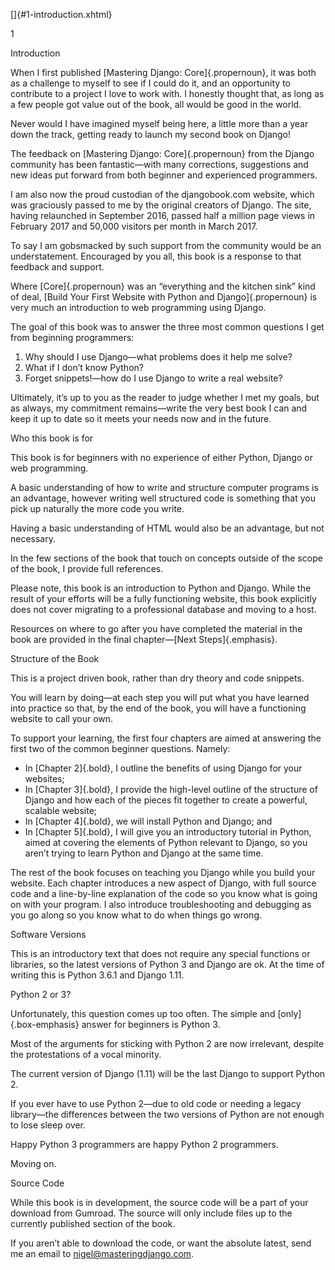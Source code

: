 []{#1-introduction.xhtml}

<div class="_idGenObjectLayout-1">

<div id="1-introduction.xhtml#_idContainer000"
class="_idGenObjectStyleOverride-1">

</div>

</div>

<div id="1-introduction.xhtml#_idContainer001"
class="_idGenObjectStyleOverride-1">

1

Introduction

When I first published [Mastering Django: Core]{.propernoun}, it was
both as a challenge to myself to see if I could do it, and an
opportunity to contribute to a project I love to work with. I honestly
thought that, as long as a few people got value out of the book, all
would be good in the world.

Never would I have imagined myself being here, a little more than a year
down the track, getting ready to launch my second book on Django!

The feedback on [Mastering Django: Core]{.propernoun} from the Django
community has been fantastic—with many corrections, suggestions and new
ideas put forward from both beginner and experienced programmers.

I am also now the proud custodian of the djangobook.com website, which
was graciously passed to me by the original creators of Django. The
site, having relaunched in September 2016, passed half a million page
views in February 2017 and 50,000 visitors per month in March 2017.

To say I am gobsmacked by such support from the community would be an
understatement. Encouraged by you all, this book is a response to that
feedback and support.

Where [Core]{.propernoun} was an “everything and the kitchen sink” kind
of deal, [Build Your First Website with Python and Django]{.propernoun}
is very much an introduction to web programming using Django.

The goal of this book was to answer the three most common questions I
get from beginning programmers:

1.  Why should I use Django—what problems does it help me solve?
2.  What if I don’t know Python?
3.  Forget snippets!—how do I use Django to write a real website?

Ultimately, it’s up to you as the reader to judge whether I met my
goals, but as always, my commitment remains—write the very best book I
can and keep it up to date so it meets your needs now and in the future.

Who this book is for

This book is for beginners with no experience of either Python, Django
or web programming.

A basic understanding of how to write and structure computer programs is
an advantage, however writing well structured code is something that you
pick up naturally the more code you write.

Having a basic understanding of HTML would also be an advantage, but not
necessary.

In the few sections of the book that touch on concepts outside of the
scope of the book, I provide full references.

Please note, this book is an introduction to Python and Django. While
the result of your efforts will be a fully functioning website, this
book explicitly does not cover migrating to a professional database and
moving to a host.

Resources on where to go after you have completed the material in the
book are provided in the final chapter—[Next Steps]{.emphasis}.

Structure of the Book

This is a project driven book, rather than dry theory and code snippets.

You will learn by doing—at each step you will put what you have learned
into practice so that, by the end of the book, you will have a
functioning website to call your own.

To support your learning, the first four chapters are aimed at answering
the first two of the common beginner questions. Namely:

-   In [Chapter 2]{.bold}, I outline the benefits of using Django for
    your websites;
-   In [Chapter 3]{.bold}, I provide the high-level outline of the
    structure of Django and how each of the pieces fit together to
    create a powerful, scalable website;
-   In [Chapter 4]{.bold}, we will install Python and Django; and
-   In [Chapter 5]{.bold}, I will give you an introductory tutorial in
    Python, aimed at covering the elements of Python relevant to Django,
    so you aren’t trying to learn Python and Django at the same time.

The rest of the book focuses on teaching you Django while you build your
website. Each chapter introduces a new aspect of Django, with full
source code and a line-by-line explanation of the code so you know what
is going on with your program. I also introduce troubleshooting and
debugging as you go along so you know what to do when things go wrong.

Software Versions

This is an introductory text that does not require any special functions
or libraries, so the latest versions of Python 3 and Django are ok. At
the time of writing this is Python 3.6.1 and Django 1.11.

Python 2 or 3?

Unfortunately, this question comes up too often. The simple and
[only]{.box-emphasis} answer for beginners is Python 3.

Most of the arguments for sticking with Python 2 are now irrelevant,
despite the protestations of a vocal minority.

The current version of Django (1.11) will be the last Django to support
Python 2.

If you ever have to use Python 2—due to old code or needing a legacy
library—the differences between the two versions of Python are not
enough to lose sleep over.

Happy Python 3 programmers are happy Python 2 programmers.

Moving on.

Source Code

While this book is in development, the source code will be a part of
your download from Gumroad. The source will only include files up to the
currently published section of the book.

If you aren’t able to download the code, or want the absolute latest,
send me an email to nigel@masteringdjango.com.

</div>

<div class="_idGenObjectLayout-1">

<div id="1-introduction.xhtml#_idContainer002"
class="_idGenObjectStyleOverride-1">

</div>

</div>
